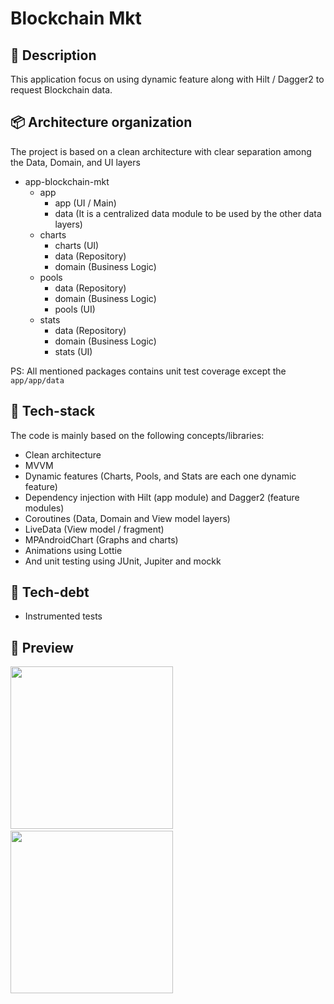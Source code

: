 # Blockchain Mkt

## :scroll: Description
This application focus on using dynamic feature along with Hilt / Dagger2 to request Blockchain data.

## :package: Architecture organization
The project is based on a clean architecture with clear separation among the Data, Domain, and UI layers

- app-blockchain-mkt
    - app
        - app (UI / Main)
        - data (It is a centralized data module to be used by the other data layers)
    - charts
        - charts (UI)
        - data (Repository)
        - domain (Business Logic)
    - pools
        - data (Repository)
        - domain (Business Logic)
        - pools (UI)
    - stats
        - data (Repository)
        - domain (Business Logic)
        - stats (UI)

PS: All mentioned packages contains unit test coverage except the `app/app/data`

## :floppy_disk: Tech-stack
The code is mainly based on the following concepts/libraries:
* Clean architecture
* MVVM
* Dynamic features (Charts, Pools, and Stats are each one dynamic feature)
* Dependency injection with Hilt (app module) and Dagger2 (feature modules)
* Coroutines (Data, Domain and View model layers)
* LiveData (View model / fragment)
* MPAndroidChart (Graphs and charts)
* Animations using Lottie
* And unit testing using JUnit, Jupiter and mockk

## :pushpin: Tech-debt
* Instrumented tests

## :camera_flash: Preview

<img src="/preview/preview_complete_flow.gif" width="260">&emsp;<img src="/preview/preview_error.gif" width="260">
